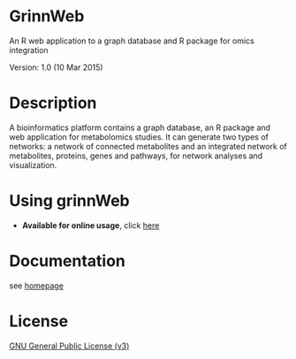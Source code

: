GrinnWeb
=========
An R web application to a graph database and R package for omics integration

Version: 1.0 (10 Mar 2015)

Description
=========
A bioinformatics platform contains a graph database, an R package and web application for metabolomics studies.
It can generate two types of networks: a network of connected metabolites and an integrated network of metabolites, proteins, genes and pathways, for network analyses and visualization.

Using grinnWeb
=========
* <b>Available for online usage</b>, click [here](http://grinn.genomecenter.ucdavis.edu/ocpu/user/kwanich/library/grinn/www/)

Documentation
=========
see [homepage](http://kwanjeeraw.github.io/grinn/)

License
=========
[GNU General Public License (v3)](https://github.com/kwanjeeraw/grinn/blob/master/LICENSE)
